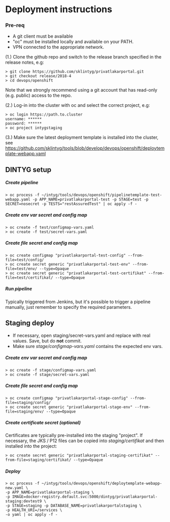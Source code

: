 # Deployment instructions

### Pre-req

- A git client must be available
- "oc" must be installed locally and available on your PATH.
- VPN connected to the appropriate network.

(1.) Clone the github repo and switch to the release branch specified in the release notes, e.g:

    
    > git clone https://github.com/sklintyg/privatlakarportal.git
    > git checkout release/2018-4
    > cd devops/openshift
    
Note that we strongly recommend using a git account that has read-only (e.g. public) access to the repo.
    
(2.) Log-in into the cluster with oc and select the correct project, e.g:

    
    > oc login https://path.to.cluster
    username: ******
    password: ******
    > oc project intygstaging

(3.) Make sure the latest deployment template is installed into the cluster, see https://github.com/sklintyg/tools/blob/develop/devops/openshift/deploytemplate-webapp.yaml

    
## DINTYG setup

##### Create pipeline

    > oc process -f ~/intyg/tools/devops/openshift/pipelinetemplate-test-webapp.yaml -p APP_NAME=privatlakarportal-test -p STAGE=test -p SECRET=nosecret -p TESTS="restAssuredTest" | oc apply -f -

##### Create env var secret and config map

    > oc create -f test/configmap-vars.yaml
    > oc create -f test/secret-vars.yaml
    
##### Create file secret and config map

    > oc create configmap "privatlakarportal-test-config" --from-file=test/config/
    > oc create secret generic "privatlakarportal-test-env" --from-file=test/env/ --type=Opaque
    > oc create secret generic "privatlakarportal-test-certifikat" --from-file=test/certifikat/ --type=Opaque
    
##### Run pipeline
Typically triggered from Jenkins, but it's possible to trigger a pipeline manually, just remember to specify the required parameters.

## Staging deploy

- If necessary, open staging/secret-vars.yaml and replace <placeholder> with real values. Save, but do **not** commit. 
- Make sure _stage/configmap-vars.yaml_ contains the expected env vars.

##### Create env var secret and config map

    > oc create -f stage/configmap-vars.yaml
    > oc create -f stage/secret-vars.yaml
    
##### Create file secret and config map

    > oc create configmap "privatlakarportal-stage-config" --from-file=staging/config/
    > oc create secret generic "privatlakarportal-stage-env" --from-file=staging/env/ --type=Opaque
    
##### Create certificate secret (optional)
Certificates are typically pre-installed into the staging "project". If necessary, the JKS / P12 files can be copied into _staging/certifikat_ and then installed into the project:    
    
    > oc create secret generic "privatlakarportal-staging-certifikat" --from-file=staging/certifikat/ --type=Opaque

##### Deploy

    > oc process -f ~/intyg/tools/devops/openshift/deploytemplate-webapp-new.yaml \
    -p APP_NAME=privatlakarportal-staging \
    -p IMAGE=docker-registry.default.svc:5000/dintyg/privatlakarportal-staging:devtest9 \
    -p STAGE=staging -p DATABASE_NAME=privatlakarportalstaging \
    -p HEALTH_URI=/services \
    -o yaml | oc apply -f -
